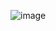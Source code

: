 ![image](https://github.com/brunopurper/Explorer-02-Desafio-02/assets/53791374/7f0f4fb3-91b9-4695-be70-4075b22fde00)
